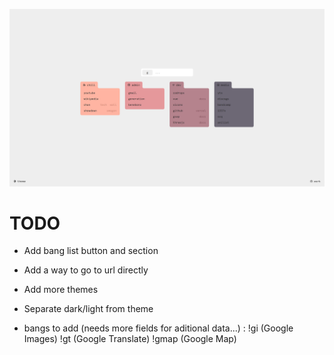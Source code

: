 ![screen](/netstart.png?raw=true "netstart")

# TODO

- Add bang list button and section

- Add a way to go to url directly

- Add more themes
- Separate dark/light from theme

- bangs to add (needs more fields for aditional data...) :
!gi (Google Images)
!gt (Google Translate)
!gmap (Google Map)
